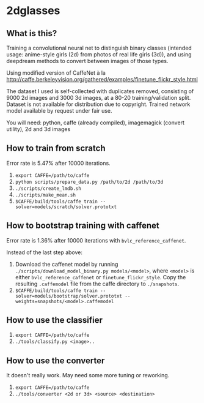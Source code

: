 # 2dglasses

## What is this?
Training a convolutional neural net to distinguish binary classes (intended usage: anime-style girls (2d) from photos of real life girls (3d)), and using deepdream methods to convert between images of those types.

Using modified version of CaffeNet à la http://caffe.berkeleyvision.org/gathered/examples/finetune_flickr_style.html

The dataset I used is self-collected with duplicates removed, consisting of 9000 2d images and 3000 3d images, at a 80-20 training/validation split. Dataset is not available for distribution due to copyright. Trained network model available by request under fair use.

You will need: python, caffe (already compiled), imagemagick (convert utility), 2d and 3d images

## How to train from scratch
Error rate is 5.47% after 10000 iterations.

1. `export CAFFE=/path/to/caffe`
2. `python scripts/prepare_data.py /path/to/2d /path/to/3d` 
3. `./scripts/create_lmdb.sh`
4. `./scripts/make_mean.sh`
5. `$CAFFE/build/tools/caffe train --solver=models/scratch/solver.prototxt`

## How to bootstrap training with caffenet
Error rate is 1.36% after 10000 iterations with `bvlc_reference_caffenet`.

Instead of the last step above:

1. Download the caffenet model by running `./scripts/download_model_binary.py models/<model>`, where `<model>` is either `bvlc_reference_caffenet` or `finetune_flickr_style`. Copy the resulting `.caffemodel` file from the caffe directory to `./snapshots`.
2. `$CAFFE/build/tools/caffe train --solver=models/bootstrap/solver.prototxt --weights=snapshots/<model>.caffemodel`

## How to use the classifier

1. `export CAFFE=/path/to/caffe`
2. `./tools/classify.py <image>..`

## How to use the converter
It doesn't really work. May need some more tuning or reworking.

1. `export CAFFE=/path/to/caffe`
2. `./tools/converter <2d or 3d> <source> <destination>`

